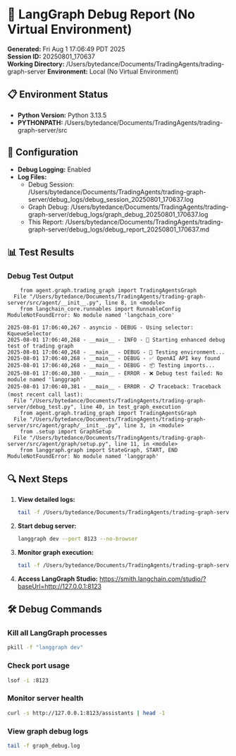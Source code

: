 # 🐛 LangGraph Debug Report (No Virtual Environment)

**Generated:** Fri Aug  1 17:06:49 PDT 2025  
**Session ID:** 20250801_170637  
**Working Directory:** /Users/bytedance/Documents/TradingAgents/trading-graph-server
**Environment:** Local (No Virtual Environment)

## 📋 Environment Status

- **Python Version:** Python 3.13.5
- **PYTHONPATH:** /Users/bytedance/Documents/TradingAgents/trading-graph-server/src

## 🔧 Configuration

- **Debug Logging:** Enabled
- **Log Files:**
  - Debug Session: /Users/bytedance/Documents/TradingAgents/trading-graph-server/debug_logs/debug_session_20250801_170637.log
  - Graph Debug: /Users/bytedance/Documents/TradingAgents/trading-graph-server/debug_logs/graph_debug_20250801_170637.log
  - This Report: /Users/bytedance/Documents/TradingAgents/trading-graph-server/debug_logs/debug_report_20250801_170637.md

## 📊 Test Results

### Debug Test Output
```
    from agent.graph.trading_graph import TradingAgentsGraph
  File "/Users/bytedance/Documents/TradingAgents/trading-graph-server/src/agent/__init__.py", line 8, in <module>
    from langchain_core.runnables import RunnableConfig
ModuleNotFoundError: No module named 'langchain_core'

2025-08-01 17:06:40,267 - asyncio - DEBUG - Using selector: KqueueSelector
2025-08-01 17:06:40,268 - __main__ - INFO - 🚀 Starting enhanced debug test of trading graph
2025-08-01 17:06:40,268 - __main__ - DEBUG - 🔑 Testing environment...
2025-08-01 17:06:40,268 - __main__ - DEBUG - ✅ OpenAI API key found
2025-08-01 17:06:40,268 - __main__ - DEBUG - 📦 Testing imports...
2025-08-01 17:06:40,380 - __main__ - ERROR - ❌ Debug test failed: No module named 'langgraph'
2025-08-01 17:06:40,381 - __main__ - ERROR - 📋 Traceback: Traceback (most recent call last):
  File "/Users/bytedance/Documents/TradingAgents/trading-graph-server/debug_test.py", line 40, in test_graph_execution
    from agent.graph.trading_graph import TradingAgentsGraph
  File "/Users/bytedance/Documents/TradingAgents/trading-graph-server/src/agent/graph/__init__.py", line 3, in <module>
    from .setup import GraphSetup
  File "/Users/bytedance/Documents/TradingAgents/trading-graph-server/src/agent/graph/setup.py", line 11, in <module>
    from langgraph.graph import StateGraph, START, END
ModuleNotFoundError: No module named 'langgraph'

```

## 🔍 Next Steps

1. **View detailed logs:**
   ```bash
   tail -f /Users/bytedance/Documents/TradingAgents/trading-graph-server/debug_logs/debug_session_20250801_170637.log
   ```

2. **Start debug server:**
   ```bash
   langgraph dev --port 8123 --no-browser
   ```

3. **Monitor graph execution:**
   ```bash
   tail -f /Users/bytedance/Documents/TradingAgents/trading-graph-server/debug_logs/graph_debug_20250801_170637.log
   ```

4. **Access LangGraph Studio:**
   https://smith.langchain.com/studio/?baseUrl=http://127.0.0.1:8123

## 🛠️ Debug Commands

### Kill all LangGraph processes
```bash
pkill -f "langgraph dev"
```

### Check port usage
```bash
lsof -i :8123
```

### Monitor server health
```bash
curl -s http://127.0.0.1:8123/assistants | head -1
```

### View graph debug logs
```bash
tail -f graph_debug.log
```

